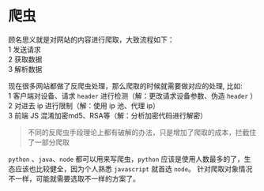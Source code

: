 # 爬虫
顾名思义就是对网站的内容进行爬取，大致流程如下：  
1 发送请求  
2 获取数据  
3 解析数据  

现在很多网站都做了反爬虫处理，那么爬取的时候就需要做对应的处理, 比如:  
1 客户端对设备、请求 `header` 进行检测（解：更改请求设备参数、伪造 `header` ）  
2 对进去 ip 进行限制（解：使用 ip 池、代理 ip）   
3 前端 JS 混淆加密md5、RSA等（解：分析加密代码进行解密）    
> 不同的反爬虫手段理论上都有破解的办法，只是增加了爬取的成本，拦截住了一部分爬取

`python` 、`java`、`node` 都可以用来写爬虫，`python` 应该是使用人数最多的了，生态应该也比较健全，因为个人熟悉 `javascript` 就首选 `node`。
针对爬取对象情况不一样，可能就需要选取不一样的方案了。